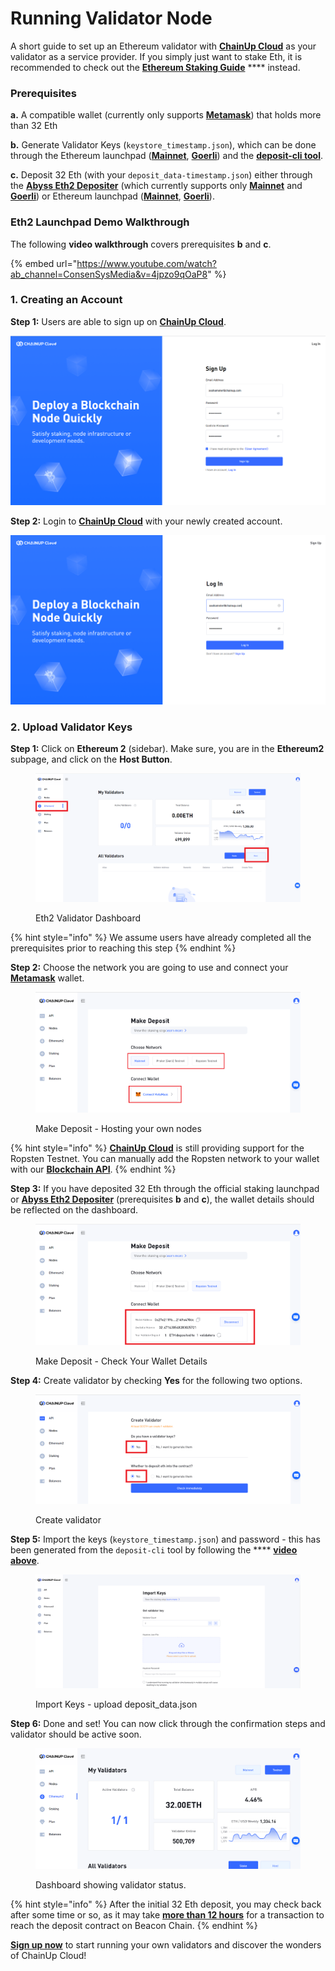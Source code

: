 # Running Validator Node

A short guide to set up an Ethereum validator with [**ChainUp Cloud**](https://cloud.chainup.com/) as your validator as a service provider. If you simply just want to stake Eth, it is recommended to check out the [**Ethereum Staking Guide**](../../introduction/for-investors/how-to-stake.md) **** instead.

### **Prerequisites**

**a.** A compatible wallet (currently only supports [**Metamask**](https://metamask.io/)) that holds more than 32 Eth

**b.** Generate Validator Keys (`keystore_timestamp.json`), which can be done through the Ethereum launchpad ([**Mainnet**](https://launchpad.ethereum.org/en/overview), [**Goerli**](https://goerli.launchpad.ethereum.org/en/)) and the [**deposit-cli tool**](https://github.com/ethereum/staking-deposit-cli/releases/).&#x20;

**c.** Deposit 32 Eth (with your `deposit_data-timestamp.json`) either through the [**Abyss Eth2 Depositer**](https://abyss.finance/eth2depositor) (which currently supports only [**Mainnet**](https://etherscan.io/address/0xFA5f9EAa65FFb2A75de092eB7f3fc84FC86B5b18) and [**Goerli**](https://goerli.etherscan.io/address/0x2cB1A746A8652dfbb0FC11BdA71Bd991EB2Fd52e)) or Ethereum launchpad ([**Mainnet**](https://launchpad.ethereum.org/en/upload-deposit-data), [**Goerli**](https://goerli.launchpad.ethereum.org/en/upload-deposit-data)).&#x20;

### Eth2 Launchpad Demo Walkthrough

The following **video walkthrough** covers prerequisites **b** and **c**.&#x20;

{% embed url="https://www.youtube.com/watch?ab_channel=ConsenSysMedia&v=4jpzo9qOaP8" %}

### 1. Creating an Account

**Step 1:** Users are able to sign up on [**ChainUp Cloud**](https://cloud.chainup.com/app/register).

![Sign Up](../../.gitbook/assets/chainupcloudregister.PNG)

**Step 2:** Login to [**ChainUp Cloud**](https://cloud.chainup.com/app/login) with your newly created account.

![Login](../../.gitbook/assets/chainupcloudlogin.PNG)

### 2. Upload Validator Keys

**Step 1:** Click on **Ethereum 2** (sidebar). Make sure, you are in the **Ethereum2** subpage, and click on the **Host Button**.

<figure><img src="../../.gitbook/assets/2 (1).png" alt=""><figcaption><p>Eth2 Validator Dashboard</p></figcaption></figure>

{% hint style="info" %}
We assume users have already completed all the prerequisites prior to reaching this step
{% endhint %}

**Step 2:** Choose the network you are going to use and connect your [**Metamask**](https://metamask.io/) wallet.

<figure><img src="../../.gitbook/assets/15.PNG" alt=""><figcaption><p>Make Deposit - Hosting your own nodes</p></figcaption></figure>

{% hint style="info" %}
[**ChainUp Cloud**](https://cloud.chainup.com/) is still providing support for the Ropsten Testnet. You can manually add the Ropsten network to your wallet with our [**Blockchain API**](../../introduction/products/blockchain-api.md).
{% endhint %}

**Step 3:** If you have deposited 32 Eth through the official staking launchpad or [**Abyss Eth2 Depositer**](https://abyss.finance/eth2depositor) (prerequisites **b** and **c**), the wallet details should be reflected on the dashboard.

<figure><img src="../../.gitbook/assets/16.png" alt=""><figcaption><p>Make Deposit - Check Your Wallet Details</p></figcaption></figure>

**Step 4:** Create validator by checking **Yes** for the following two options.&#x20;

<figure><img src="../../.gitbook/assets/14.PNG" alt=""><figcaption><p>Create validator</p></figcaption></figure>

**Step 5:**  Import the keys (`keystore_timestamp.json`) and password - this has been generated from the `deposit-cli` tool by following the **** [**video above**](https://www.youtube.com/watch?v=4jpzo9qOaP8\&ab\_channel=ConsenSysMedia).&#x20;

<figure><img src="../../.gitbook/assets/5.png" alt=""><figcaption><p>Import Keys - upload deposit_data.json </p></figcaption></figure>

**Step 6:** Done and set! You can now click through the confirmation steps and validator should be active soon.&#x20;

<figure><img src="../../.gitbook/assets/12.png" alt=""><figcaption><p>Dashboard showing validator status. </p></figcaption></figure>

{% hint style="info" %}
After the initial 32 Eth deposit, you may check back after some time or so, as it may take [**more than 12 hours**](https://kb.beaconcha.in/ethereum-2.0-depositing) for a transaction to reach the deposit contract on Beacon Chain.
{% endhint %}

[**Sign up now**](https://cloud.chainup.com/app/register) to start running your own validators and discover the wonders of ChainUp Cloud!
